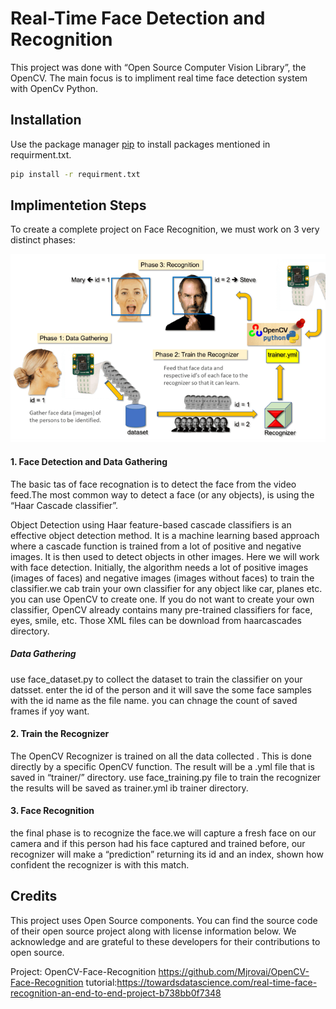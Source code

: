 # Real-Time Face Detection and Recognition

This project was done with “Open Source Computer Vision Library”, the OpenCV. The main focus is to impliment real time face detection system with OpenCv Python.

## Installation

Use the package manager [pip](https://pip.pypa.io/en/stable/) to install packages mentioned in requirment.txt.

```bash
pip install -r requirment.txt
```

## Implimentetion Steps

To create a complete project on Face Recognition, we must work on 3 very distinct phases:




![Implimentation steps](figures/steps.png)

#### 1. Face Detection and Data Gathering
The basic tas of face recognation is to detect the face from the video feed.The most common way to detect a face (or any objects), is using the “Haar Cascade classifier”.

Object Detection using Haar feature-based cascade classifiers is an effective object detection method. It is a machine learning based approach where a cascade function is trained from a lot of positive and negative images. It is then used to detect objects in other images.
Here we will work with face detection. Initially, the algorithm needs a lot of positive images (images of faces) and negative images (images without faces) to train the classifier.we cab  train your own classifier for any object like car, planes etc. you can use OpenCV to create one. 
If you do not want to create your own classifier, OpenCV already contains many pre-trained classifiers for face, eyes, smile, etc. Those XML files can be download from haarcascades directory.
##### Data Gathering
use face_dataset.py to collect the dataset to train the classifier on your datsset. enter the id of the person and it will save the some face samples with the id name as the file name. you can chnage the count of saved frames if yoy want.

#### 2. Train the Recognizer
The OpenCV Recognizer is trained on all the data collected . This is done directly by a specific OpenCV function. The result will be a .yml file that is saved in  “trainer/” directory.
use face_training.py file to train the recognizer the results will be saved as trainer.yml ib trainer directory.
#### 3. Face Recognition
the final phase  is to recognize the face.we will capture a fresh face on our camera and if this person had his face captured and trained before, our recognizer will make a “prediction” returning its id and an index, shown how confident the recognizer is with this match.




## Credits
This project uses Open Source components. You can find the source code of their open source project along with license information below. We acknowledge and are grateful to these developers for their contributions to open source.

Project: OpenCV-Face-Recognition https://github.com/Mjrovai/OpenCV-Face-Recognition
tutorial:https://towardsdatascience.com/real-time-face-recognition-an-end-to-end-project-b738bb0f7348

